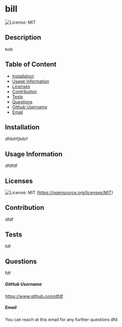 # bill

  ![License: MIT](https://img.shields.io/badge/License-MIT-yellow.svg)

  ## Description
  bob

  ## Table of Content
  * [Installation](#Installation)
  * [Usage Information](#UsageInformation)
  * [Licenses](#Licenses)
  * [Contribution](#Contribution)
  * [Tests](#Tests)
  * [Questions](#Questions)
  * [Github Username](#Github)
  * [Email](#Email)
   
  ## Installation
  dfdshfjkdsf

  ## Usage Information
  dfdfdf

  ## Licenses
  ![License: MIT](https://img.shields.io/badge/License-MIT-yellow.svg)
      (https://opensource.org/licenses/MIT)
      
  
  ## Contribution
  dfdf

  ## Tests
  fdf

  ## Questions
  fdf

  ##### GitHub Username
  https://www.github.com/dfdf

  ##### Email
  You can reach at this email for any further questions
  dfd
